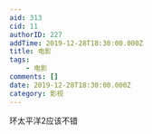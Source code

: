 ```yaml
---
aid: 313
cid: 11
authorID: 227
addTime: 2019-12-28T18:30:00.000Z
title: 电影
tags:
    - 电影
comments: []
date: 2019-12-28T18:30:00.000Z
category: 影视
---
```


环太平洋2应该不错
